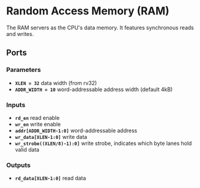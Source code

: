 # Random Access Memory (RAM)

The RAM servers as the CPU's data memory.
It features synchronous reads and writes.

## Ports

### Parameters

- **`XLEN = 32`** data width (from rv32)
- **`ADDR_WIDTH = 10`** word-addressable address width (default 4kB)

### Inputs

- **`rd_en`** read enable
- **`wr_en`** write enable
- **`addr[ADDR_WIDTH-1:0]`** word-addressable address
- **`wr_data[XLEN-1:0]`** write data
- **`wr_strobe((XLEN/8)-1):0]`** write strobe, indicates which byte lanes hold valid data

### Outputs

- **`rd_data[XLEN-1:0]`** read data
